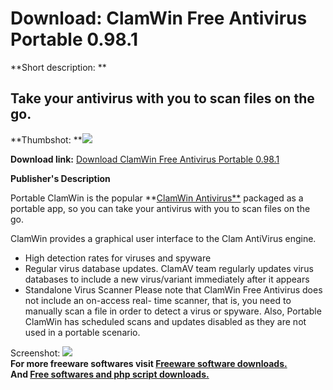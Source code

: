 # Download: ClamWin Free Antivirus Portable 0.98.1

**Short description: **

## Take your antivirus with you to scan files on the go.

  
**Thumbshot: **![](http://www.freewarefiles.com/screenshot/clamwin_md.gif)   
  
**Download link:** [Download ClamWin Free Antivirus Portable 0.98.1](http://freesoftwares.boysofts.com/ClamWin-Portable_program_20231.html)  
  

**Publisher's Description**  
  

Portable ClamWin is the popular **[ClamWin
Antivirus**](http://www.freewarefiles.com/program_9_90_20230.html) packaged as
a portable app, so you can take your antivirus with you to scan files on the
go.

ClamWin provides a graphical user interface to the Clam AntiVirus engine.

  * High detection rates for viruses and spyware 
  * Regular virus database updates. ClamAV team regularly updates virus databases to include a new virus/variant immediately after it appears 
  * Standalone Virus Scanner 
Please note that ClamWin Free Antivirus does not include an on-access real-
time scanner, that is, you need to manually scan a file in order to detect a
virus or spyware. Also, Portable ClamWin has scheduled scans and updates
disabled as they are not used in a portable scenario.

  
  
Screenshot: ![](http://www.freewarefiles.com/screenshot/clamwin.gif)  
**For more freeware softwares visit [Freeware software downloads.](http://freesoftwares.boysofts.com/)**   
**And [Free softwares and php script downloads.](http://www.boysofts.com/)**

